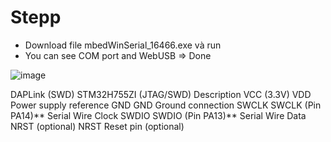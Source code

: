 # Stepp
- Download file mbedWinSerial_16466.exe và run
- You can see COM port and WebUSB => Done
  
![image](https://github.com/user-attachments/assets/21bfd5d3-ecee-4c31-80d4-fc252d84e888)

DAPLink (SWD)	STM32H755ZI (JTAG/SWD)	Description
VCC (3.3V)	VDD	Power supply reference
GND	GND	Ground connection
SWCLK	SWCLK (Pin PA14)**	Serial Wire Clock
SWDIO	SWDIO (Pin PA13)**	Serial Wire Data
NRST (optional)	NRST	Reset pin (optional)
